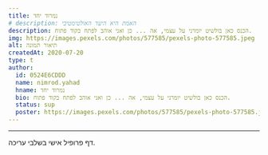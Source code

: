 ```yaml
---
title: נמרוד יחד
# description: האמת היא היעד האולטימטיבי
description: הכנס כאן בולשיט יומרני על עצמי, אה ... כן ואני אוהב לפתח בקוד פתוח.
img: https://images.pexels.com/photos/577585/pexels-photo-577585.jpeg
alt: תיאור תמונה
createdAt: 2020-07-20
type: t
author:
  id: 0524E6CDDD
  name: nimrod.yahad
  hname: נמרוד יחד
  bio: הכנס כאן בולשיט יומרני על עצמי, אה ... כן ואני אוהב לפתח בקוד פתוח.
  status: sup
  poster: https://images.pexels.com/photos/577585/pexels-photo-577585.jpeg
---
```


---

דף פרופיל אישי בשלבי עריכה.